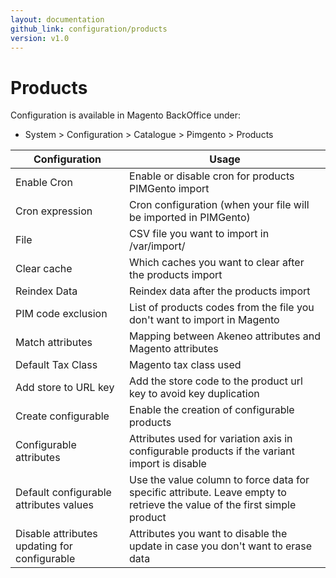 ```yaml
---
layout: documentation
github_link: configuration/products
version: v1.0
---
```


**Products**
===========

Configuration is available in Magento BackOffice under:
* System > Configuration > Catalogue > Pimgento > Products


| Configuration                                | Usage                                                                                                                    |
|----------------------------------------------|--------------------------------------------------------------------------------------------------------------------------|
| Enable Cron                                  | Enable or disable cron for products PIMGento import                                                                      |
| Cron expression                              | Cron configuration (when your file will be imported in PIMGento)                                                         |
| File                                         | CSV file you want to import in /var/import/                                                                              |
| Clear cache                                  | Which caches you want to clear after the products import                                                                 |
| Reindex Data                                 | Reindex data after the products import                                                                                   |
| PIM code exclusion                           | List of products codes from the file you don't want to import in Magento                                                 |
| Match attributes                             | Mapping between Akeneo attributes and Magento attributes                                                                 |
| Default Tax Class                            | Magento tax class used                                                                                                   |
| Add store to URL key                         | Add the store code to the product url key to avoid key duplication                                                       |
| Create configurable                          | Enable the creation of configurable products                                                                             |
| Configurable attributes                      | Attributes used for variation axis in configurable products if the variant import is disable                             |
| Default configurable attributes values       | Use the value column to force data for specific attribute. Leave empty to retrieve the value of the first simple product |
| Disable attributes updating for configurable | Attributes you want to disable the update in case you don't want to erase data